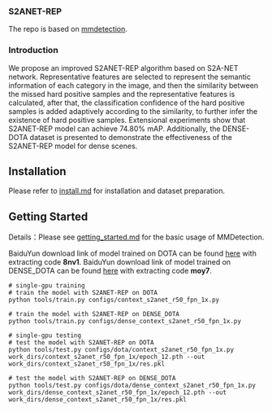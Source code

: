 ### S2ANET-REP

 

The repo is based on [mmdetection](https://github.com/open-mmlab/mmdetection).

### Introduction
We propose an improved S2ANET-REP algorithm based on S2A-NET network. Representative features are selected to represent the semantic information of each category in the image, and then the similarity between the missed hard positive samples and the representative features is calculated, after that, the classification confidence of the hard
positive samples is added adaptively according to the similarity, to further infer the existence of hard positive samples. Extensional experiments show that S2ANET-REP model can achieve 74.80% mAP. Additionally, the DENSE-DOTA dataset is presented to demonstrate the effectiveness of the S2ANET-REP model for dense scenes.

## Installation

Please refer to [install.md](docs/INSTALL.md) for installation and dataset preparation.


## Getting Started
Details：Please see [getting_started.md](docs/GETTING_STARTED.md) for the basic usage of MMDetection.

BaiduYun download link of model trained on DOTA can be found [here](https://pan.baidu.com/s/1iUH2nkoRBWQwdx4pshPugw) with extracting code **8nv1**.
BaiduYun download link of model trained on DENSE_DOTA can be found [here](https://pan.baidu.com/s/15WVFM1NZ-ONhA-SQo-ur4Q) with extracting code **moy7**.
```shell
# single-gpu training
# train the model with S2ANET-REP on DOTA
python tools/train.py configs/context_s2anet_r50_fpn_1x.py

# train the model with S2ANET-REP on DENSE_DOTA
python tools/train.py configs/dense_context_s2anet_r50_fpn_1x.py

# single-gpu testing
# test the model with S2ANET-REP on DOTA
python tools/test.py configs/dota/context_s2anet_r50_fpn_1x.py work_dirs/context_s2anet_r50_fpn_1x/epoch_12.pth --out work_dirs/context_s2anet_r50_fpn_1x/res.pkl

# test the model with S2ANET-REP on DENSE_DOTA
python tools/test.py configs/dota/dense_context_s2anet_r50_fpn_1x.py work_dirs/dense_context_s2anet_r50_fpn_1x/epoch_12.pth --out work_dirs/dense_context_s2anet_r50_fpn_1x/res.pkl
```

